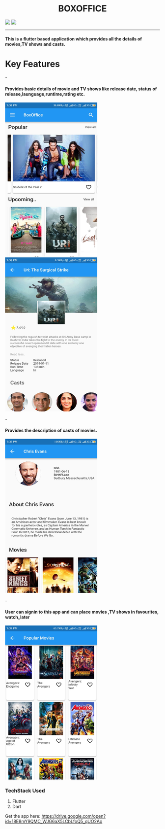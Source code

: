 
<h1 align="center"> BOXOFFICE</h1>

<img src="https://img.shields.io/badge/developed%20by-ankit--jain-blue">
<img src="https://img.shields.io/github/issues/anki2jain/boxoffice">

------------------------------------------------------------------------------------------
<h4> This is a flutter based application which provides all the details of movies,TV shows and casts.</h4>


# Key Features

-<h4>Provides basic details of movie and TV shows like release date, status of release,launguage,runtime,rating etc.</h4>

<img src="https://github.com/anki2jain/boxoffice/blob/master/img2.jpeg " width="300" height="500">

<img src="https://github.com/anki2jain/boxoffice/blob/master/img3.jpeg " width="300" height="500">

-<h4>Provides the description of casts of movies.</h4>

<img src="https://github.com/anki2jain/boxoffice/blob/master/img4.jpeg " width="300" height="500">

-<h4>User can signin to this app and can place movies ,TV shows in favourites, watch_later</h4>

<img src="https://github.com/anki2jain/boxoffice/blob/master/img1.jpeg " width="300" height="500">

### **TechStack Used**

1. Flutter
2. Dart
   
Get the app here: https://drive.google.com/open?id=18E8mY9QMC_WJG6aX5LCbLfoQ5_qUO2Ao
